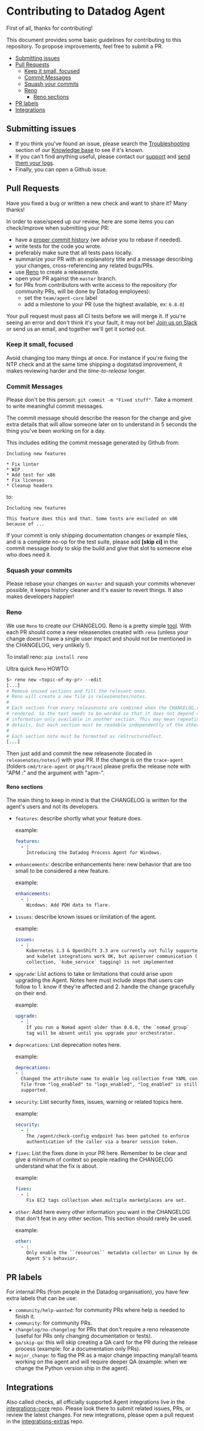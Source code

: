 # Contributing to Datadog Agent

First of all, thanks for contributing!

This document provides some basic guidelines for contributing to this repository.
To propose improvements, feel free to submit a PR.


<!-- vim-markdown-toc GFM -->

* [Submitting issues](#submitting-issues)
* [Pull Requests](#pull-requests)
	- [Keep it small, focused](#keep-it-small-focused)
	- [Commit Messages](#commit-messages)
	- [Squash your commits](#squash-your-commits)
	- [Reno](#reno)
		+ [Reno sections](#reno-sections)
* [PR labels](#pr-labels)
* [Integrations](#integrations)

<!-- vim-markdown-toc -->

## Submitting issues

  * If you think you've found an issue, please search the [Troubleshooting][troubleshooting]
    section of our [Knowledge base][kb] to see if it's known.
  * If you can't find anything useful, please contact our [support][support] and
    [send them your logs][flare].
  * Finally, you can open a Github issue.

## Pull Requests

Have you fixed a bug or written a new check and want to share it? Many thanks!

In order to ease/speed up our review, here are some items you can check/improve
when submitting your PR:

  * have a [proper commit history](#commits) (we advise you to rebase if needed).
  * write tests for the code you wrote.
  * preferably make sure that all tests pass locally.
  * summarize your PR with an explanatory title and a message describing your
    changes, cross-referencing any related bugs/PRs.
  * use [Reno](#reno) to create a releasenote.
  * open your PR against the `master` branch.
  * for PRs from contributors with write access to the repository (for community PRs, will be done by Datadog employees):
    + set the `team/agent-core` label
    + add a milestone to your PR (use the highest available, ex: `6.8.0`)

Your pull request must pass all CI tests before we will merge it. If you're seeing
an error and don't think it's your fault, it may not be! [Join us on Slack][slack]
or send  us an email, and together we'll get it sorted out.

### Keep it small, focused

Avoid changing too many things at once. For instance if you're fixing the NTP
check and at the same time shipping a dogstatsd improvement, it makes reviewing
harder and the _time-to-release_ longer.

### Commit Messages

Please don't be this person: `git commit -m "Fixed stuff"`. Take a moment to
write meaningful commit messages.

The commit message should describe the reason for the change and give extra details
that will allow someone later on to understand in 5 seconds the thing you've been
working on for a day.

This includes editing the commit message generated by Github from:

```
Including new features

* Fix linter
* WIP
* Add test for x86
* Fix licenses
* Cleanup headers
```

to:

```
Including new features

This feature does this and that. Some tests are excluded on x86 because of ...
```

If your commit is only shipping documentation changes or example files, and is a
complete no-op for the test suite, please add **[skip ci]** in the commit message
body to skip the build and give that slot to someone else who does need it.

### Squash your commits

Please rebase your changes on `master` and squash your commits whenever possible,
it keeps history cleaner and it's easier to revert things. It also makes developers
happier!

### Reno

We use `Reno` to create our CHANGELOG. Reno is a pretty simple
[tool](https://docs.openstack.org/reno/latest/user/usage.html). With each PR
should come a new releasenotes created with `reno` (unless your change doesn't
have a single user impact and should not be mentioned in the CHANGELOG, very
unlikely !).

To install reno: `pip install reno`

Ultra quick `Reno` HOWTO:

```bash
$> reno new <topic-of-my-pr> --edit
[...]
# Remove unused sections and fill the relevant ones.
# Reno will create a new file in releasenotes/notes.
#
# Each section from every releasenote are combined when the CHANGELOG.rst is
# rendered. So the text needs to be worded so that it does not depend on any
# information only available in another section. This may mean repeating some
# details, but each section must be readable independently of the other.
#
# Each section note must be formatted as reStructuredText.
[...]
```

Then just add and commit the new releasenote (located in `releasenotes/notes/`)
with your PR. If the change is on the `trace-agent` (folders `cmd/trace-agent` or `pkg/trace`)
please prefix the release note with "APM :" and the <topic-of-my-pr> argument with
"apm-".

#### Reno sections

The main thing to keep in mind is that the CHANGELOG is written for the agent's
users and not its developers.

- `features`: describe shortly what your feature does.

  example:
  ```yaml
  features:
    - |
      Introducing the Datadog Process Agent for Windows.
  ```

- `enhancements`: describe enhancements here: new behavior that are too small
  to be considered a new feature.

  example:
  ```yaml
  enhancements:
    - |
      Windows: Add PDH data to flare.
  ```

- `issues`: describe known issues or limitation of the agent.

  example:
  ```yaml
  issues:
    - |
      Kubernetes 1.3 & OpenShift 3.3 are currently not fully supported: docker
      and kubelet integrations work OK, but apiserver communication (event
      collection, `kube_service` tagging) is not implemented
  ```

- `upgrade`: List actions to take or limitations that could arise upon upgrading the Agent. Notes here must include steps that users can follow to 1. know if they're affected and 2. handle the change gracefully on their end.

  example:
  ```yaml
  upgrade:
    - |
      If you run a Nomad agent older than 0.6.0, the `nomad_group`
      tag will be absent until you upgrade your orchestrator.
  ```

- `deprecations`: List deprecation notes here.

  example:
  ```yaml
  deprecations:
  - |
    Changed the attribute name to enable log collection from YAML configuration
    file from "log_enabled" to "logs_enabled", "log_enabled" is still
    supported.
  ```

- `security`: List security fixes, issues, warning or related topics here.

  example:
  ```yaml
  security:
    - |
      The /agent/check-config endpoint has been patched to enforce
      authentication of the caller via a bearer session token.
  ```

- `fixes`: List the fixes done in your PR here. Remember to be clear and give a
  minimum of context so people reading the CHANGELOG understand what the fix is
  about.

  example:
  ```yaml
  fixes:
    - |
      Fix EC2 tags collection when multiple marketplaces are set.
  ```

- `other`: Add here every other information you want in the CHANGELOG that
  don't feat in any other section. This section should rarely be used.

  example:
  ```yaml
  other:
    - |
      Only enable the ``resources`` metadata collector on Linux by default, to match
      Agent 5's behavior.
  ```

## PR labels

For internal PRs (from people in the Datadog organisation), you have few extra
labels that can be use:
- `community/help-wanted`: for community PRs where help is needed to finish it.
- `community`: for community PRs.
- `changelog/no-changelog`: for PRs that don't require a reno releasenote
  (useful for PRs only changing documentation or tests).
- `qa/skip-qa`: this will skip creating a QA card for the PR during the release
  process (example: for a documentation only PRs).
- `major_change`: to flag the PR as a major change impacting many/all teams
  working on the agent and will require deeper QA (example: when we change the
  Python version ship in the agent).

## Integrations

Also called checks, all officially supported Agent integrations live in the
[integrations-core][core] repo. Please look there to submit related issues, PRs,
or review the latest changes. For new integrations, please open a pull request
in the [integrations-extras][extras] repo.


[troubleshooting]: https://datadog.zendesk.com/hc/en-us/sections/200766955-Troubleshooting
[kb]: https://datadog.zendesk.com/hc/en-us
[support]: http://docs.datadoghq.com/help/
[flare]: https://github.com/DataDog/dd-agent/wiki/Send-logs-to-support
[extras]: https://github.com/DataDog/integrations-extras
[core]: https://github.com/DataDog/integrations-core
[slack]: http://datadoghq.slack.com
